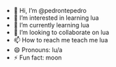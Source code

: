 - 👋 Hi, I’m @pedrontepedro
- 👀 I’m interested in learning lua
- 🌱 I’m currently learning lua
- 💞️ I’m looking to collaborate on lua
- 📫 How to reach me teach me lua
- 😄 Pronouns: lu/a
- ⚡ Fun fact: moon

<!---
pedrontepedro/pedrontepedro is a ✨ special ✨ repository because its `README.md` (this file) appears on your GitHub profile.
You can click the Preview link to take a look at your changes.
--->
